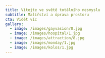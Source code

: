```yaml
---
title: Vítejte ve světě totálního nesmyslu
subtitle: Malířství a úprava prostoru
cta: Vidět víc
gallery:
  - image: /images/gayvasion/0.jpg
  - image: /images/hospital/1.jpg
  - image: /images/attraction/8.jpg
  - image: /images/monday/1.jpg
  - image: /images/kolos/1.jpg
---
```

